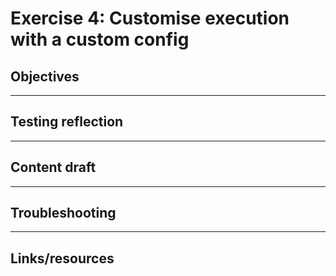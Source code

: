 # Exercise 4: Customise execution with a custom config

## Objectives 

---------------------
## Testing reflection

---------------------
## Content draft 

---------------------
## Troubleshooting

---------------------
## Links/resources 